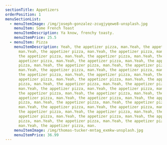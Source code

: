 ```yaml
---
sectionTitle: Appetizers
orderPosition: 1
menuSectionList:
  - menuItemImage: /img/joseph-gonzalez-zcugjyqewe8-unsplash.jpg
    menuItem: Some French Toast
    menuItemDescription: Ya know, frenchy toasty.
    menuItemPrice: 25.5
  - menuItem: Pizza
    menuItemDescription: Yeah, the appetizer pizza, man.Yeah, the appetizer pizza,
      man.Yeah, the appetizer pizza, man.Yeah, the appetizer pizza, man.Yeah,
      the appetizer pizza, man.Yeah, the appetizer pizza, man.Yeah, the
      appetizer pizza, man.Yeah, the appetizer pizza, man.Yeah, the appetizer
      pizza, man.Yeah, the appetizer pizza, man.Yeah, the appetizer pizza,
      man.Yeah, the appetizer pizza, man.Yeah, the appetizer pizza, man.Yeah,
      the appetizer pizza, man.Yeah, the appetizer pizza, man.Yeah, the
      appetizer pizza, man.Yeah, the appetizer pizza, man.Yeah, the appetizer
      pizza, man.Yeah, the appetizer pizza, man.Yeah, the appetizer pizza,
      man.Yeah, the appetizer pizza, man.Yeah, the appetizer pizza, man.Yeah,
      the appetizer pizza, man.Yeah, the appetizer pizza, man.Yeah, the
      appetizer pizza, man.Yeah, the appetizer pizza, man.Yeah, the appetizer
      pizza, man.Yeah, the appetizer pizza, man.Yeah, the appetizer pizza,
      man.Yeah, the appetizer pizza, man.Yeah, the appetizer pizza, man.Yeah,
      the appetizer pizza, man.Yeah, the appetizer pizza, man.Yeah, the
      appetizer pizza, man.Yeah, the appetizer pizza, man.Yeah, the appetizer
      pizza, man.Yeah, the appetizer pizza, man.Yeah, the appetizer pizza,
      man.Yeah, the appetizer pizza, man.
    menuItemImage: /img/thomas-tucker-mntag_exmkw-unsplash.jpg
    menuItemPrice: 36.99
---
```

